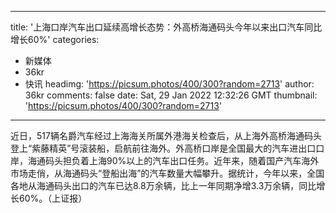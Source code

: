 
---
title: '上海口岸汽车出口延续高增长态势：外高桥海通码头今年以来出口汽车同比增长60%'
categories: 
 - 新媒体
 - 36kr
 - 快讯
headimg: 'https://picsum.photos/400/300?random=2713'
author: 36kr
comments: false
date: Sat, 29 Jan 2022 12:32:26 GMT
thumbnail: 'https://picsum.photos/400/300?random=2713'
---

<div>   
近日，517辆名爵汽车经过上海海关所属外港海关检查后，从上海外高桥海通码头登上“紫藤精英”号滚装船，启航前往海外。外高桥口岸是全国最大的汽车进出口口岸，海通码头担负着上海90%以上的汽车出口任务。近年来，随着国产汽车海外市场走俏，从海通码头“登船出海”的汽车数量大幅攀升。据统计，今年以来，全国各地从海通码头出口的汽车已达8.8万余辆，比上一年同期净增3.3万余辆，同比增长60%。（上证报）  
</div>
            